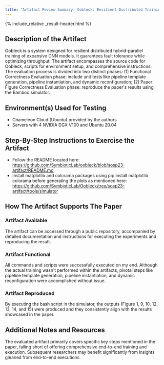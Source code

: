 ```yaml
---
title: "Artifact Review Summary: Oobleck: Resilient Distributed Training of Large Models Using Pipeline Templates"
---
```


{% include_relative _result-header.html %}

## Description of the Artifact

Oobleck is a system designed for resilient distributed hybrid-parallel training of expansive DNN models. It guarantees fault tolerance while optimizing throughput. The artifact encompasses the source code for Oobleck, scripts for environment setup, and comprehensive instructions. The evaluation process is divided into two distinct phases: (1) Functional Correctness Evaluation phase: include unit tests like pipeline template generation, pipeline instantiation, and dynamic reconfiguration; (2) Paper Figure Correctness Evaluation phase: reproduce the paper's results using the Bamboo simulator.


## Environment(s) Used for Testing

* Chameleon Cloud (Ubuntu) provided by the authors
* Servers with 4 NVIDIA DGX V100 and Ubuntu 20.04

## Step-By-Step Instructions to Exercise the Artifact

- Follow the README located here: https://github.com/SymbioticLab/oobleck/blob/sosp23-artifact/README.md
- Install matplotlib and colorama packages using pip install matplotlib colorama before generating the plots as mentioned here: https://github.com/SymbioticLab/Oobleck/tree/sosp23-artifact/tools/simulator

## How The Artifact Supports The Paper

### Artifact Available 
The artifact can be accessed through a public repository, accompanied by detailed documentation and instructions for executing the experiments and reproducing the result.

### Artifact Functional 
All commands and scripts were successfully executed on my end. Although the actual training wasn't performed within the artifacts, pivotal steps like pipeline template generation, pipeline instantiation, and dynamic reconfiguration were accomplished without issue. 

### Artifact Reproduced 
By executing the bash script in the simulator, the outputs (Figure 1, 9, 10, 12, 13, 14, and 15) were produced and they consistently align with the results showcased in the paper. 


## Additional Notes and Resources

The evaluated artifact primarily covers specific key steps mentioned in the paper, falling short of offering comprehensive end-to-end training and execution. Subsequent researchers may benefit significantly from insights gleaned from end-to-end executions.
